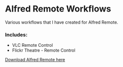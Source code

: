 # Alfred Remote Workflows

Various workflows that I have created for Alfred Remote.

### Includes:

* VLC Remote Control
* Flickr Theatre - Remote Control

[Download Alfred Remote here](http://www.alfredapp.com/remote/)
